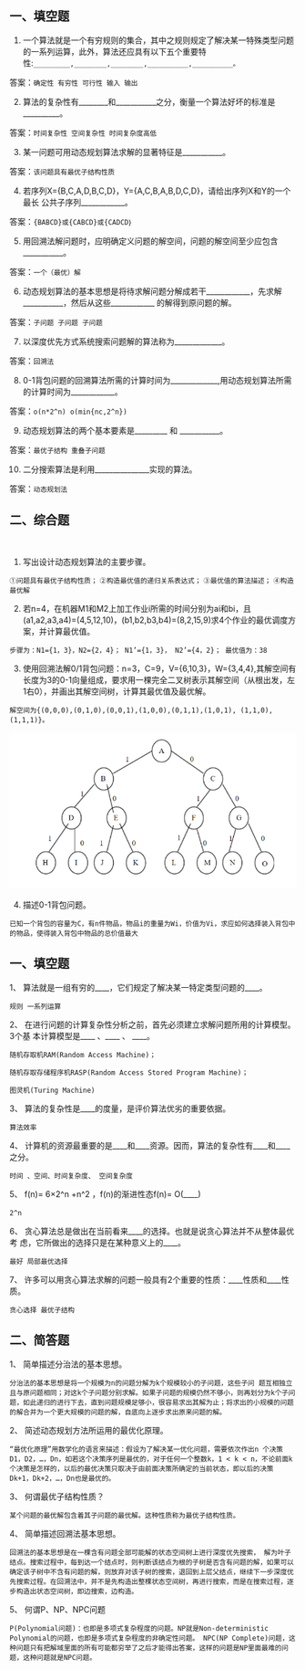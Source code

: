 
## 一、填空题

1. 一个算法就是一个有穷规则的集合，其中之规则规定了解决某一特殊类型问题的一系列运算，此外，算法还应具有以下五个重要特性:`_________,________,________,__________,__________。`

答案：`确定性 有穷性 可行性 输入 输出`

2. 算法的复杂性有________和___________之分，衡量一个算法好坏的标准是__________。

答案：`时间复杂性 空间复杂性 时间复杂度高低`

3. 某一问题可用动态规划算法求解的显著特征是___________。

答案：`该问题具有最优子结构性质`

4. 若序列X={B,C,A,D,B,C,D}，Y={A,C,B,A,B,D,C,D}，请给出序列X和Y的一个最长
公共子序列____________。

答案：`{BABCD}或{CABCD}或{CADCD｝`

5. 用回溯法解问题时，应明确定义问题的解空间，问题的解空间至少应包含___________。

答案：`一个（最优）解`

6. 动态规划算法的基本思想是将待求解问题分解成若干____________，先求解___________，然后从这些____________
的解得到原问题的解。

答案：`子问题 子问题 子问题`

7. 以深度优先方式系统搜索问题解的算法称为_____________。

答案：`回溯法`

8. 0-1背包问题的回溯算法所需的计算时间为_____________,用动态规划算法所需的计算时间为____________。

答案：`o(n*2^n) o(min{nc,2^n})`

9. 动态规划算法的两个基本要素是_________ 和 ___________。

答案：`最优子结构 重叠子问题`

10. 二分搜索算法是利用_______________实现的算法。

答案：`动态规划法`

## 二、综合题
 
1. 写出设计动态规划算法的主要步骤。

`①问题具有最优子结构性质；`
`②构造最优值的递归关系表达式；`
`③最优值的算法描述；`
`④构造最优解`

2. 若n=4，在机器M1和M2上加工作业i所需的时间分别为ai和bi，且(a1,a2,a3,a4)=(4,5,12,10)，(b1,b2,b3,b4)=(8,2,15,9)求4个作业的最优调度方案，并计算最优值。

`步骤为：N1={1，3}，N2={2，4}； N1’={1，3}， N2’={4，2}； 最优值为：38`

3. 使用回溯法解0/1背包问题：n=3，C=9，V={6,10,3}，W={3,4,4},其解空间有长度为3的0-1向量组成，要求用一棵完全二叉树表示其解空间（从根出发，左1右0），并画出其解空间树，计算其最优值及最优解。

`解空间为{(0,0,0),(0,1,0),(0,0,1),(1,0,0),(0,1,1),(1,0,1), (1,1,0),(1,1,1)}。`

![2](img/2.png)

4. 描述0-1背包问题。

`已知一个背包的容量为C，有n件物品，物品i的重量为Wi，价值为Vi，求应如何选择装入背包中的物品，使得装入背包中物品的总价值最大`

## 一、填空题

1、 算法就是一组有穷的____，它们规定了解决某一特定类型问题的____。 

`规则 一系列运算`

2、 在进行问题的计算复杂性分析之前，首先必须建立求解问题所用的计算模型。3个基 本计算模型是____ 、____ 、 ____。 

`随机存取机RAM(Random Access Machine)；`

`随机存取存储程序机RASP(Random Access Stored Program Machine)；`

`图灵机(Turing Machine)`

3、 算法的复杂性是____的度量，是评价算法优劣的重要依据。 

`算法效率`

4、 计算机的资源最重要的是____和____资源。因而，算法的复杂性有____和____之分。

`时间 、空间、时间复杂度、 空间复杂度 `

5、 f(n)= 6×2^n +n^2 ，f(n)的渐进性态f(n)= O(____) 

`2^n`

6、 贪心算法总是做出在当前看来____的选择。也就是说贪心算法并不从整体最优考 虑，它所做出的选择只是在某种意义上的____。 

`最好 局部最优选择`

7、 许多可以用贪心算法求解的问题一般具有2个重要的性质：____性质和____性质。 

`贪心选择 最优子结构`


## 二、简答题

1、 简单描述分治法的基本思想。 

`分治法的基本思想是将一个规模为n的问题分解为k个规模较小的子问题，这些子问 题互相独立且与原问题相同；对这k个子问题分别求解。如果子问题的规模仍然不够小，则再划分为k个子问题，如此递归的进行下去，直到问题规模足够小，很容易求出其解为止；将求出的小规模的问题的解合并为一个更大规模的问题的解，自底向上逐步求出原来问题的解。 `

2、 简述动态规划方法所运用的最优化原理。 

`“最优化原理”用数学化的语言来描述：假设为了解决某一优化问题，需要依次作出n 个决策D1，D2，…，Dn，如若这个决策序列是最优的，对于任何一个整数k，1 < k < n，不论前面k个决策是怎样的，以后的最优决策只取决于由前面决策所确定的当前状态，即以后的决策Dk+1，Dk+2，…，Dn也是最优的。 `

3、 何谓最优子结构性质？ 

`某个问题的最优解包含着其子问题的最优解。这种性质称为最优子结构性质。`

4、 简单描述回溯法基本思想。 

`回溯法的基本思想是在一棵含有问题全部可能解的状态空间树上进行深度优先搜索， 解为叶子结点。搜索过程中，每到达一个结点时，则判断该结点为根的子树是否含有问题的解，如果可以确定该子树中不含有问题的解，则放弃对该子树的搜索，退回到上层父结点，继续下一步深度优先搜索过程。在回溯法中，并不是先构造出整棵状态空间树，再进行搜索，而是在搜索过程，逐步构造出状态空间树，即边搜索，边构造。 `

5、 何谓P、NP、NPC问题

`P(Polynomial问题)：也即是多项式复杂程度的问题。NP就是Non-deterministic Polynomial的问题，也即是多项式复杂程度的非确定性问题。 NPC(NP Complete)问题，这种问题只有把解域里面的所有可能都穷举了之后才能得出答案，这样的问题是NP里面最难的问题，这种问题就是NPC问题。`